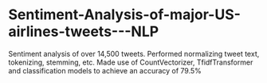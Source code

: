 # Sentiment-Analysis-of-major-US-airlines-tweets---NLP
Sentiment analysis of over 14,500 tweets. Performed normalizing tweet text, tokenizing, stemming, etc. Made use of CountVectorizer, TfidfTransformer and classification models to achieve an accuracy of 79.5%
